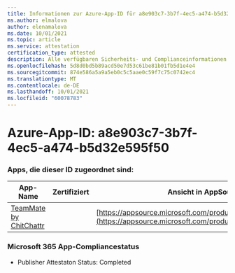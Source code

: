 ```yaml
---
title: Informationen zur Azure-App-ID für a8e903c7-3b7f-4ec5-a474-b5d32e595f50
ms.author: elmalova
author: elenamalova
ms.date: 10/01/2021
ms.topic: article
ms.service: attestation
certification_type: attested
description: Alle verfügbaren Sicherheits- und Complianceinformationen für a8e903c7-3b7f-4ec5-a474-b5d32e595f50.
ms.openlocfilehash: 5d8d0bd5b89acd50e7d53c61be81b01fb5d1e4e4
ms.sourcegitcommit: 874e586a5a9a5eb0c5c5aae0c59f7c75c0742ec4
ms.translationtype: MT
ms.contentlocale: de-DE
ms.lasthandoff: 10/01/2021
ms.locfileid: "60078783"
---
```

# <a name="azure-app-id-a8e903c7-3b7f-4ec5-a474-b5d32e595f50"></a>Azure-App-ID: a8e903c7-3b7f-4ec5-a474-b5d32e595f50


### <a name="apps-associated-with-this-id"></a>Apps, die dieser ID zugeordnet sind:
| **App-Name** | **Zertifiziert** | **Ansicht in AppSource** |
|--------------|---------------|-----------------------|
| [TeamMate by ChitChattr](https://docs.microsoft.com/microsoft-365-app-certification/forward/WA200002530) |  | [https://appsource.microsoft.com/product/office/WA200002530](https://appsource.microsoft.com/product/office/WA200002530) |

### <a name="microsoft-365-app-compliance-status"></a>Microsoft 365 App-Compliancestatus
- Publisher Attestaton Status: Completed
